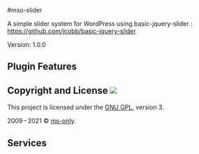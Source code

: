 #mso-slider

A simple slider system for WordPress using basic-jquery-slider : https://github.com/jcobb/basic-jquery-slider

Version: 1.0.0


## Plugin Features

## Copyright and License <img src="https://www.gnu.org/graphics/gplv3-with-text-84x42.png" />

This project is licensed under the [GNU GPL](https://www.gnu.org/licenses/gpl-3.0.html), version 3.

2009&thinsp;&ndash;&thinsp;2021 &copy; [ms-only](https://www.ms-only.fr).

## Services


